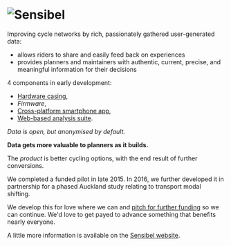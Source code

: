 # ![Sensibel](https://rawgit.com/Fabriko/bikebell/master/DataAnalysis/ui/images/sensibel-logo-green.png)

Improving cycle networks by rich, passionately gathered user-generated data:

* allows riders to share and easily feed back on experiences
* provides planners and maintainers with authentic, current, precise, and meaningful information for their decisions

4 components in early development:

* [Hardware casing](Hardware/case),
* _Firmware_,
* [Cross-platform smartphone app](MobileApp),
* [Web-based analysis suite](DataAnalysis).

_Data is open, but anonymised by default._

**Data gets more valuable to planners as it builds.**

The _product_ is better cycling options, with the end result of further conversions.

We completed a funded pilot in late 2015. In 2016, we further developed it in partnership for a phased Auckland study relating to transport modal shifting.

We develop this for love where we can and [pitch for further funding](./pitch.md) so we can continue. We'd love to get payed to advance something that benefits nearly everyone.

A little more information is available on the [Sensibel website](http://sensibel.org).
